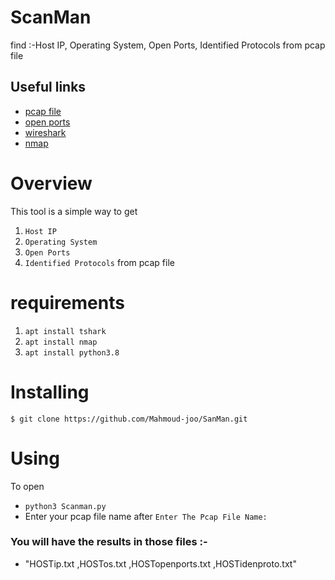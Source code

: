 # ScanMan
find :-Host IP, Operating System, Open Ports, Identified Protocols from pcap file
## Useful links
- [pcap file ](https://en.wikipedia.org/wiki/Pcap)
- [open ports](https://en.wikipedia.org/wiki/Open_port)
- [wireshark](https://en.wikipedia.org/wiki/Wireshark)
- [nmap](https://en.wikipedia.org/wiki/Nmap) 

# Overview
This tool is a simple way to get  
1. `Host IP`
2. `Operating System` 
3. `Open Ports` 
4. `Identified Protocols`   from pcap file 

# requirements
1. `apt install tshark`
2. `apt install nmap`
3. `apt install python3.8`

# Installing

`$ git clone https://github.com/Mahmoud-joo/SanMan.git`

# Using

To open
- `python3 Scanman.py` 
- Enter your pcap file name after `Enter The Pcap File Name:`


### You will have the results in those files :- 
- "HOSTip.txt ,HOSTos.txt ,HOSTopenports.txt ,HOSTidenproto.txt"
